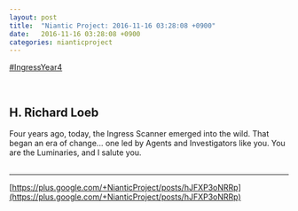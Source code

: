 ```yaml
---
layout: post
title:  "Niantic Project: 2016-11-16 03:28:08 +0900"
date:   2016-11-16 03:28:08 +0900
categories: nianticproject
---
```

[#IngressYear4](https://plus.google.com/s/%23IngressYear4 "")<div class="shared"><br /><h2>H. Richard Loeb</h2>Four years ago, today, the Ingress Scanner emerged into the wild. That began an era of change... one led by Agents and Investigators like you. You are the Luminaries, and I salute you.<br /><br /></div>
- - -
[https://plus.google.com/+NianticProject/posts/hJFXP3oNRRp](https://plus.google.com/+NianticProject/posts/hJFXP3oNRRp)
